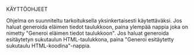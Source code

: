 KÄYTTÖOHJEET

Ohjelma on suunniteltu tarkoituksella yksinkertaisesti käytettäväksi. Jos haluat generoida eläimen tiedot taulukkoon, paina ylempää nappia joka on nimetty "Generoi eläimen tiedot taulukkoon". Jos haluat generoida esitäytetyn sukutaulun HTML-taulukkona, paina "Generoi esitäytetty sukutaulu HTML-koodina"-nappia.